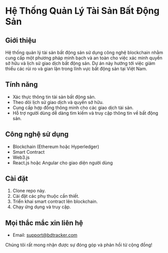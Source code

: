 # Hệ Thống Quản Lý Tài Sản Bất Động Sản

## Giới thiệu
Hệ thống quản lý tài sản bất động sản sử dụng công nghệ blockchain nhằm cung cấp một phương pháp minh bạch và an toàn cho việc xác minh quyền sở hữu và lịch sử giao dịch bất động sản. Dự án này hướng tới việc giảm thiểu các rủi ro và gian lận trong lĩnh vực bất động sản tại Việt Nam.

## Tính năng
- Xác thực thông tin tài sản bất động sản.
- Theo dõi lịch sử giao dịch và quyền sở hữu.
- Cung cấp hợp đồng thông minh cho các giao dịch tài sản.
- Hỗ trợ người dùng dễ dàng tìm kiếm và truy cập thông tin về bất động sản.

## Công nghệ sử dụng
- Blockchain (Ethereum hoặc Hyperledger)
- Smart Contract
- Web3.js
- React.js hoặc Angular cho giao diện người dùng

## Cài đặt
1. Clone repo này.
2. Cài đặt các phụ thuộc cần thiết.
3. Triển khai smart contract lên blockchain.
4. Chạy ứng dụng và truy cập.

## Mọi thắc mắc xin liên hệ
- Email: support@bdtracker.com

Chúng tôi rất mong nhận được sự đóng góp và phản hồi từ cộng đồng!
